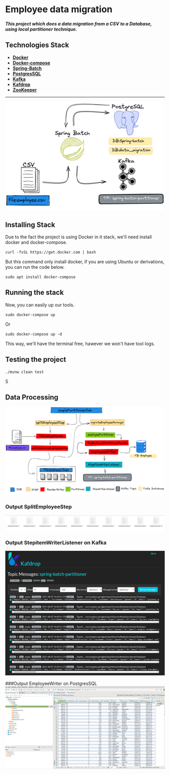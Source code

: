 

# Employee data migration

##### This project which does a data migration from a CSV to a Database, using local partitioner technique.

## Technologies Stack

- [**Docker**](https://www.docker.com/)
- [**Docker-compose**](https://github.com/docker/compose)
- [**Spring-Batch**](https://docs.spring.io/spring-batch/docs/current/reference/html/spring-batch-intro.html#spring-batch-intro)
- [**PostgresSQL**](https://www.postgresql.org/)
- [**Kafka**](https://kafka.apache.org/)
- [**Kafdrop**](https://github.com/obsidiandynamics/kafdrop)
- [**ZooKeeper**](https://zookeeper.apache.org/)


<hr>

![Core Architeture](files/readme/core/core.png)

## Installing Stack

Due to the fact the project is using Docker in it stack, 
we'll need install docker and docker-compose.
````
curl -fsSL https://get.docker.com | bash
````
But this command only install docker, if you are using Ubuntu or derivations,
you can run the code below.
````
sudo apt install docker-compose
````

## Running the stack
Now, you can easily up our tools.
````
sudo docker-compose up
````
Or
````
sudo docker-compose up -d
````
This way, we'll have the terminal free,
hawever we won't have tool logs. 

## Testing the project

````
./mvnw clean test
````
S
## Data Processing

![Data_processing](files/readme/processing/processing.png)

### Output SplitEmployeeStep
![SplitEmployeeStep.png](files/readme/output/spliemployeestep/img.png)

### Output StepitemWriterListener on Kafka
![img.png](files/readme/output/stepitemWriterListener/img.png)


###Output EmployeeWriter on PostgresSQL
![img_1.png](files/readme/output/employeeWriter/img.png)

